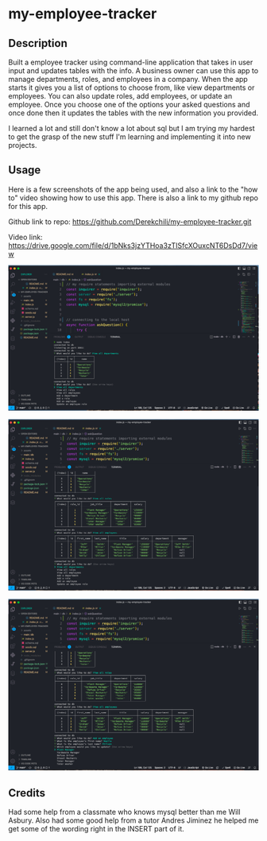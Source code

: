 # my-employee-tracker

## Description
Built a employee tracker using command-line application that takes in user input and updates tables with the info. A business owner can use this app to manage departments, roles, and employees in a company. When the app starts it gives you a list of options to choose from, like view departments or employees. You can also update roles, add employees, or update an employee. Once you choose one of the options your asked questions and once done then it updates the tables with the new information you provided.

I learned a lot and still don't know a lot about sql but I am trying my hardest to get the grasp of the new stuff I'm learning and implementing it into new projects.


## Usage

Here is a few screenshots of the app being used, and also a link to the "how to" video showing how to use this app. There is also a link to my github repo for this app.

Github link to repo: https://github.com/Derekchili/my-employee-tracker.git

Video link: https://drive.google.com/file/d/1bNks3jzYTHoa3zTISfcXOuxcNT6DsDd7/view


![alt text](assets/screenshot.png)

![alt text](assets/screenshot1.png)

![alt text](assets/screenshot2.png)


## Credits

Had some help from a classmate who knows mysql better than me Will Asbury. Also had some good help from a tutor Andres Jiminez he helped me get some of the wording right in the INSERT part of it.




